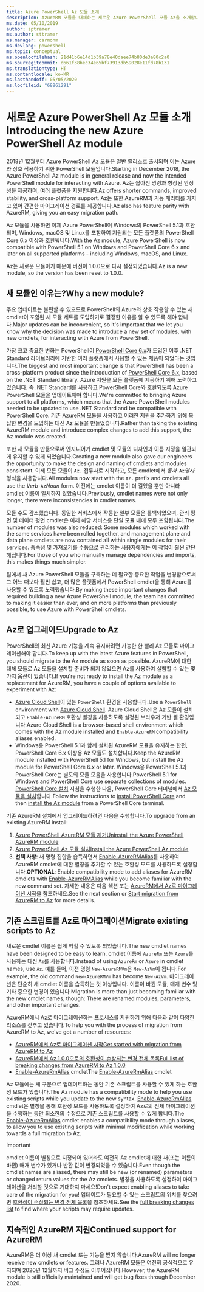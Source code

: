 ```yaml
---
title: Azure PowerShell Az 모듈 소개
description: AzureRM 모듈을 대체하는 새로운 Azure PowerShell 모듈 Az을 소개합니다.
ms.date: 05/10/2019
author: sptramer
ms.author: sttramer
ms.manager: carmonm
ms.devlang: powershell
ms.topic: conceptual
ms.openlocfilehash: 21d41b6e14d1b39a78e40daee74b80de3a80c2a0
ms.sourcegitcommit: d661f38bec34e65bf73913db59028e11fd78b131
ms.translationtype: HT
ms.contentlocale: ko-KR
ms.lasthandoff: 05/05/2020
ms.locfileid: "68861291"
---
```

# <a name="introducing-the-new-azure-powershell-az-module"></a><span data-ttu-id="ec6ce-103">새로운 Azure PowerShell Az 모듈 소개</span><span class="sxs-lookup"><span data-stu-id="ec6ce-103">Introducing the new Azure PowerShell Az module</span></span>

<span data-ttu-id="ec6ce-104">2018년 12월부터 Azure PowerShell Az 모듈은 일반 릴리스로 출시되며 이는 Azure와 상호 작용하기 위한 PowerShell 모듈입니다.</span><span class="sxs-lookup"><span data-stu-id="ec6ce-104">Starting in December 2018, the Azure PowerShell Az module is in general release and now the intended PowerShell module for interacting with Azure.</span></span> <span data-ttu-id="ec6ce-105">Az는 짧아진 명령과 향상된 안정성을 제공하며, 여러 플랫폼을 지원합니다.</span><span class="sxs-lookup"><span data-stu-id="ec6ce-105">Az offers shorter commands, improved stability, and cross-platform support.</span></span> <span data-ttu-id="ec6ce-106">Az는 또한 AzureRM과 기능 패리티를 가지고 있어 간편한 마이그레이션 경로를 제공합니다.</span><span class="sxs-lookup"><span data-stu-id="ec6ce-106">Az also has feature parity with AzureRM, giving you an easy migration path.</span></span>

<span data-ttu-id="ec6ce-107">Az 모듈을 사용하면 이제 Azure PowerShell이 Windows의 PowerShell 5.1과 호환되며, Windows, macOS 및 Linux를 포함하여 지원되는 모든 플랫폼의 PowerShell Core 6.x 이상과 호환됩니다.</span><span class="sxs-lookup"><span data-stu-id="ec6ce-107">With the Az module, Azure PowerShell is now compatible with PowerShell 5.1 on Windows and PowerShell Core 6.x and later on all supported platforms - including Windows, macOS, and Linux.</span></span>

<span data-ttu-id="ec6ce-108">Az는 새로운 모듈이기 때문에 버전이 1.0.0으로 다시 설정되었습니다.</span><span class="sxs-lookup"><span data-stu-id="ec6ce-108">Az is a new module, so the version has been reset to 1.0.0.</span></span>

## <a name="why-a-new-module"></a><span data-ttu-id="ec6ce-109">새 모듈인 이유는?</span><span class="sxs-lookup"><span data-stu-id="ec6ce-109">Why a new module?</span></span>

<span data-ttu-id="ec6ce-110">주요 업데이트는 불편할 수 있으므로 PowerShell의 Azure와 상호 작용할 수 있는 새 cmdlet이 포함된 새 모듈 세트를 도입하기로 결정한 이유를 알 수 있도록 해야 합니다.</span><span class="sxs-lookup"><span data-stu-id="ec6ce-110">Major updates can be inconvenient, so it's important that we let you know why the decision was made to introduce a new set of modules, with new cmdlets, for interacting with Azure from PowerShell.</span></span>

<span data-ttu-id="ec6ce-111">가장 크고 중요한 변화는 PowerShell이 [PowerShell Core 6.x](/powershell/scripting/overview)가 도입된 이후 .NET Standard 라이브러리에 기반한 여러 플랫폼에서 사용할 수 있는 제품이 되었다는 것입니다.</span><span class="sxs-lookup"><span data-stu-id="ec6ce-111">The biggest and most important change is that PowerShell has been a cross-platform product since the introduction of [PowerShell Core 6.x](/powershell/scripting/overview), based on the .NET Standard library.</span></span>
<span data-ttu-id="ec6ce-112">Azure 지원을 모든 플랫폼에 제공하기 위해 노력하고 있습니다. 즉 .NET Standard를 사용하고 PowerShell Core와 호환되도록 Azure PowerShell 모듈을 업데이트해야 합니다.</span><span class="sxs-lookup"><span data-stu-id="ec6ce-112">We're committed to bringing Azure support to all platforms, which means that the Azure PowerShell modules needed to be updated to use .NET Standard and be compatible with PowerShell Core.</span></span> <span data-ttu-id="ec6ce-113">기존 AzureRM 모듈을 사용하고 이러한 지원을 추가하기 위해 복잡한 변경을 도입하는 대신 Az 모듈을 만들었습니다.</span><span class="sxs-lookup"><span data-stu-id="ec6ce-113">Rather than taking the existing AzureRM module and introduce complex changes to add this support, the Az module was created.</span></span>

<span data-ttu-id="ec6ce-114">또한 새 모듈을 만듦으로써 엔지니어가 cmdlet 및 모듈의 디자인과 이름 지정을 일관되게 유지할 수 있게 되었습니다.</span><span class="sxs-lookup"><span data-stu-id="ec6ce-114">Creating a new module also gave our engineers the opportunity to make the design and naming of cmdlets and modules consistent.</span></span> <span data-ttu-id="ec6ce-115">이제 모든 모듈이 `Az.` 접두사로 시작하고, 모든 cmdlet에서 _동사_-`Az`_명사_ 형식을 사용합니다.</span><span class="sxs-lookup"><span data-stu-id="ec6ce-115">All modules now start with the `Az.` prefix and cmdlets all use the _Verb_-`Az`_Noun_ form.</span></span> <span data-ttu-id="ec6ce-116">이전에는 cmdlet 이름이 더 길었을 뿐만 아니라 cmdlet 이름이 일치하지 않았습니다.</span><span class="sxs-lookup"><span data-stu-id="ec6ce-116">Previously, cmdlet names were not only longer, there were inconsistencies in cmdlet names.</span></span>

<span data-ttu-id="ec6ce-117">모듈 수도 감소했습니다. 동일한 서비스에서 작동한 일부 모듈은 롤백되었으며, 관리 평면 및 데이터 평면 cmdlet은 이제 해당 서비스용 단일 모듈 내에 모두 포함됩니다.</span><span class="sxs-lookup"><span data-stu-id="ec6ce-117">The number of modules was also reduced: Some modules which worked with the same services have been rolled together, and management plane and data plane cmdlets are now contained all within single modules for their services.</span></span> <span data-ttu-id="ec6ce-118">종속성 및 가져오기를 수동으로 관리하는 사용자에게는 이 작업이 훨씬 간단해집니다.</span><span class="sxs-lookup"><span data-stu-id="ec6ce-118">For those of you who manually manage dependencies and imports, this makes things much simpler.</span></span>

<span data-ttu-id="ec6ce-119">팀에서 새 Azure PowerShell 모듈을 구축하는 데 필요한 중요한 작업을 변경함으로써 그 어느 때보다 훨씬 쉽고, 더 많은 플랫폼에서 PowerShell cmdlet을 통해 Azure를 사용할 수 있도록 노력했습니다.</span><span class="sxs-lookup"><span data-stu-id="ec6ce-119">By making these important changes that required building a new Azure PowerShell module, the team has committed to making it easier than ever, and on more platforms than previously possible, to use Azure with PowerShell cmdlets.</span></span>

## <a name="upgrade-to-az"></a><span data-ttu-id="ec6ce-120">Az로 업그레이드</span><span class="sxs-lookup"><span data-stu-id="ec6ce-120">Upgrade to Az</span></span>

<span data-ttu-id="ec6ce-121">PowerShell의 최신 Azure 기능을 계속 유지하려면 가능한 한 빨리 Az 모듈로 마이그레이션해야 합니다.</span><span class="sxs-lookup"><span data-stu-id="ec6ce-121">To keep up with the latest Azure features in PowerShell, you should migrate to the Az module as soon as possible.</span></span> <span data-ttu-id="ec6ce-122">AzureRM에 대한 대체 모듈로 Az 모듈을 설치할 준비가 되지 않았으면 Az를 사용하여 실험할 수 있는 몇 가지 옵션이 있습니다.</span><span class="sxs-lookup"><span data-stu-id="ec6ce-122">If you're not ready to install the Az module as a replacement for AzureRM, you have a couple of options available to experiment with Az:</span></span>

* <span data-ttu-id="ec6ce-123">[Azure Cloud Shell](https://docs.microsoft.com/azure/cloud-shell/overview)이 있는 `PowerShell` 환경을 사용합니다.</span><span class="sxs-lookup"><span data-stu-id="ec6ce-123">Use a `PowerShell` environment with [Azure Cloud Shell](https://docs.microsoft.com/azure/cloud-shell/overview).</span></span>
  <span data-ttu-id="ec6ce-124">Azure Cloud Shell은 Az 모듈이 설치되고 `Enable-AzureRM` 호환성 별칭을 사용하도록 설정된 브라우저 기반 셸 환경입니다.</span><span class="sxs-lookup"><span data-stu-id="ec6ce-124">Azure Cloud Shell is a browser-based shell environment which comes with the Az module installed and `Enable-AzureRM` compatibility aliases enabled.</span></span>
* <span data-ttu-id="ec6ce-125">Windows용 PowerShell 5.1과 함께 설치된 AzureRM 모듈을 유지하는 한편, PowerShell Core 6.x 이상용 Az 모듈도 설치합니다.</span><span class="sxs-lookup"><span data-stu-id="ec6ce-125">Keep the AzureRM module installed with PowerShell 5.1 for Windows, but install the Az module for PowerShell Core 6.x or later.</span></span> <span data-ttu-id="ec6ce-126">Windows용 PowerShell 5.1과 PowerShell Core는 별도의 모듈 모음을 사용합니다.</span><span class="sxs-lookup"><span data-stu-id="ec6ce-126">PowerShell 5.1 for Windows and PowerShell Core use separate collections of modules.</span></span> <span data-ttu-id="ec6ce-127">[PowerShell Core 설치](/powershell/scripting/install/installing-powershell-core-on-windows) 지침을 수행한 다음, PowerShell Core 터미널에서 [Az 모듈을 설치](install-az-ps.md)합니다.</span><span class="sxs-lookup"><span data-stu-id="ec6ce-127">Follow the instructions to [install PowerShell Core](/powershell/scripting/install/installing-powershell-core-on-windows) and then [install the Az module](install-az-ps.md) from a PowerShell Core terminal.</span></span>

<span data-ttu-id="ec6ce-128">기존 AzureRM 설치에서 업그레이드하려면 다음을 수행합니다.</span><span class="sxs-lookup"><span data-stu-id="ec6ce-128">To upgrade from an existing AzureRM install:</span></span>

1. [<span data-ttu-id="ec6ce-129">Azure PowerShell AzureRM 모듈 제거</span><span class="sxs-lookup"><span data-stu-id="ec6ce-129">Uninstall the Azure PowerShell AzureRM module</span></span>](/powershell/azure/uninstall-az-ps#uninstall-the-azurerm-module)
2. [<span data-ttu-id="ec6ce-130">Azure PowerShell Az 모듈 설치</span><span class="sxs-lookup"><span data-stu-id="ec6ce-130">Install the Azure PowerShell Az module</span></span>](install-az-ps.md)
3. <span data-ttu-id="ec6ce-131">__선택 사항__: 새 명령 집합을 습득하면서 [Enable-AzureRMAlias](/powershell/module/az.accounts/enable-azurermalias)를 사용하여 AzureRM cmdlet에 대한 별칭을 추가할 수 있는 호환성 모드를 사용하도록 설정합니다.</span><span class="sxs-lookup"><span data-stu-id="ec6ce-131">__OPTIONAL__: Enable compatibility mode to add aliases for AzureRM cmdlets with [Enable-AzureRMAlias](/powershell/module/az.accounts/enable-azurermalias) while you become familiar with the new command set.</span></span> <span data-ttu-id="ec6ce-132">자세한 내용은 다음 섹션 또는 [AzureRM에서 Az로 마이그레이션 시작](migrate-from-azurerm-to-az.md)을 참조하세요.</span><span class="sxs-lookup"><span data-stu-id="ec6ce-132">See the next section or [Start migration from AzureRM to Az](migrate-from-azurerm-to-az.md) for more details.</span></span>

## <a name="migrate-existing-scripts-to-az"></a><span data-ttu-id="ec6ce-133">기존 스크립트를 Az로 마이그레이션</span><span class="sxs-lookup"><span data-stu-id="ec6ce-133">Migrate existing scripts to Az</span></span>

<span data-ttu-id="ec6ce-134">새로운 cmdlet 이름은 쉽게 익힐 수 있도록 되었습니다.</span><span class="sxs-lookup"><span data-stu-id="ec6ce-134">The new cmdlet names have been designed to be easy to learn.</span></span> <span data-ttu-id="ec6ce-135">cmdlet 이름에 `AzureRm` 또는 `Azure`를 사용하는 대신 `Az`를 사용합니다.</span><span class="sxs-lookup"><span data-stu-id="ec6ce-135">Instead of using `AzureRm` or `Azure` in cmdlet names, use `Az`.</span></span> <span data-ttu-id="ec6ce-136">예를 들어, 이전 명령 `New-AzureRMVm`은 `New-AzVm`이 됩니다.</span><span class="sxs-lookup"><span data-stu-id="ec6ce-136">For example, the old command `New-AzureRMVm` has become `New-AzVm`.</span></span>
<span data-ttu-id="ec6ce-137">마이그레이션은 단순히 새 cmdlet 이름을 습득하는 것 이상입니다. 이름이 바뀐 모듈, 매개 변수 및 기타 중요한 변경이 있습니다.</span><span class="sxs-lookup"><span data-stu-id="ec6ce-137">Migration is more than just becoming familiar with the new cmdlet names, though: There are renamed modules, parameters, and other important changes.</span></span>

<span data-ttu-id="ec6ce-138">AzureRM에서 Az로 마이그레이션하는 프로세스를 지원하기 위해 다음과 같이 다양한 리소스를 갖추고 있습니다.</span><span class="sxs-lookup"><span data-stu-id="ec6ce-138">To help you with the process of migration from AzureRM to Az, we've got a number of resources:</span></span>

* [<span data-ttu-id="ec6ce-139">AzureRM에서 Az로 마이그레이션 시작</span><span class="sxs-lookup"><span data-stu-id="ec6ce-139">Get started with migration from AzureRM to Az</span></span>](migrate-from-azurerm-to-az.md)
* [<span data-ttu-id="ec6ce-140">AzureRM에서 Az 1.0.0으로의 호환성이 손상되는 변경 전체 목록</span><span class="sxs-lookup"><span data-stu-id="ec6ce-140">Full list of breaking changes from AzureRM to Az 1.0.0</span></span>](migrate-az-1.0.0.md)
* <span data-ttu-id="ec6ce-141">[Enable-AzureRmAlias](/powershell/module/az.accounts/enable-azurermalias) cmdlet</span><span class="sxs-lookup"><span data-stu-id="ec6ce-141">The [Enable-AzureRmAlias](/powershell/module/az.accounts/enable-azurermalias) cmdlet</span></span>

<span data-ttu-id="ec6ce-142">Az 모듈에는 새 구문으로 업데이트하는 동안 기존 스크립트를 사용할 수 있게 하는 호환성 모드가 있습니다.</span><span class="sxs-lookup"><span data-stu-id="ec6ce-142">The Az module has a compatibility mode to help you use existing scripts while you update to the new syntax.</span></span> <span data-ttu-id="ec6ce-143">[Enable-AzureRmAlias](/powershell/module/az.accounts/enable-azurermalias) cmdlet은 별칭을 통해 호환성 모드를 사용하도록 설정하여 Az로의 전체 마이그레이션을 수행하는 동안 최소한의 수정으로 기존 스크립트를 사용할 수 있게 합니다.</span><span class="sxs-lookup"><span data-stu-id="ec6ce-143">The [Enable-AzureRmAlias](/powershell/module/az.accounts/enable-azurermalias) cmdlet enables a compatibility mode through aliases, to allow you to use existing scripts with minimal modification while working towards a full migration to Az.</span></span>

> [!IMPORTANT]
> <span data-ttu-id="ec6ce-144">cmdlet 이름이 별칭으로 지정되어 있더라도 여전히 Az cmdlet에 대한 새(또는 이름이 바뀐) 매개 변수가 있거나 반환 값이 변경되었을 수 있습니다.</span><span class="sxs-lookup"><span data-stu-id="ec6ce-144">Even though the cmdlet names are aliased, there may still be new (or renamed) parameters or changed return values for the Az cmdlets.</span></span> <span data-ttu-id="ec6ce-145">별칭을 사용하도록 설정하여 마이그레이션을 처리할 것으로 기대하지 마세요!</span><span class="sxs-lookup"><span data-stu-id="ec6ce-145">Don't expect enabling aliases to take care of the migration for you!</span></span> <span data-ttu-id="ec6ce-146">업데이트가 필요할 수 있는 스크립트의 위치를 찾으려면 [호환성이 손상되는 변경 전체 목록](migrate-az-1.0.0.md)을 참조하세요.</span><span class="sxs-lookup"><span data-stu-id="ec6ce-146">See the [full breaking changes list](migrate-az-1.0.0.md) to find where your scripts may require updates.</span></span>

## <a name="continued-support-for-azurerm"></a><span data-ttu-id="ec6ce-147">지속적인 AzureRM 지원</span><span class="sxs-lookup"><span data-stu-id="ec6ce-147">Continued support for AzureRM</span></span>

<span data-ttu-id="ec6ce-148">AzureRM은 더 이상 새 cmdlet 또는 기능을 받지 않습니다.</span><span class="sxs-lookup"><span data-stu-id="ec6ce-148">AzureRM will no longer receive new cmdlets or features.</span></span> <span data-ttu-id="ec6ce-149">그러나 AzureRM 모듈은 여전히 공식적으로 유지되며 2020년 12월까지 버그 수정도 이루어집니다.</span><span class="sxs-lookup"><span data-stu-id="ec6ce-149">However, the AzureRM module is still officially maintained and will get bug fixes through December 2020.</span></span>